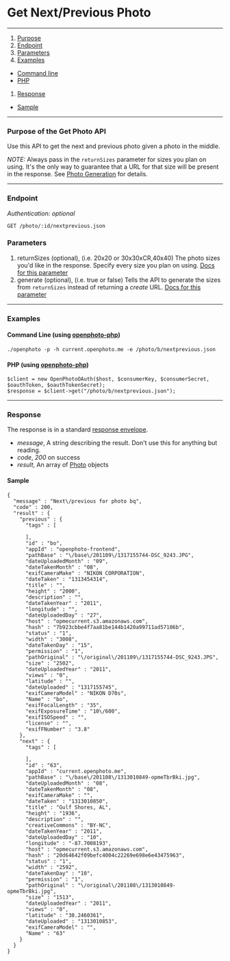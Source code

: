 Get Next/Previous Photo
=======================


----------------------------------------

1. [Purpose][purpose]
1. [Endpoint][endpoint]
1. [Parameters][parameters]
1. [Examples][examples]
  * [Command line][example-cli]
  * [PHP][example-php]
1. [Response][response]
  * [Sample][sample]

----------------------------------------

<a name="purpose"></a>
### Purpose of the Get Photo API

Use this API to get the next and previous photo given a photo in the middle.

_NOTE:_ Always pass in the `returnSizes` parameter for sizes you plan on using. It's the only way to guarantee that a URL for that size will be present in the response. See [Photo Generation](http://theopenphotoproject.org/documentation/faq/PhotoGeneration) for details.

----------------------------------------

<a name="endpoint"></a>
### Endpoint

_Authentication: optional_

    GET /photo/:id/nextprevious.json

<a name="parameters"></a>
### Parameters

1.  returnSizes (optional), (i.e. 20x20 or 30x30xCR,40x40) The photo sizes you'd like in the response. Specify every size you plan on using. [Docs for this parameter](http://theopenphotoproject.org/documentation/faq/ReturnSizes)
1.  generate (optional), (i.e. true or false) Tells the API to generate the sizes from `returnSizes` instead of returning a _create_ URL. [Docs for this parameter](http://theopenphotoproject.org/documentation/faq/ReturnSizes)

----------------------------------------

<a name="examples"></a>
### Examples

<a name="example-cli"></a>
#### Command Line (using [openphoto-php][openphoto-php])

    ./openphoto -p -h current.openphoto.me -e /photo/b/nextprevious.json

<a name="example-php"></a>
#### PHP (using [openphoto-php][openphoto-php])

    $client = new OpenPhotoOAuth($host, $consumerKey, $consumerSecret, $oauthToken, $oauthTokenSecret);
    $response = $client->get("/photo/b/nextprevious.json");

----------------------------------------

<a name="response"></a>
### Response

The response is in a standard [response envelope](http://theopenphotoproject.org/documentation/api/Envelope).

* _message_, A string describing the result. Don't use this for anything but reading.
* _code_, _200_ on success
* _result_, An array of [Photo][Photo] objects

<a name="sample"></a>
#### Sample

    {
      "message" : "Next\/previous for photo bq",
      "code" : 200,
      "result" : {
        "previous" : {
          "tags" : [

          ],
          "id" : "bo",
          "appId" : "openphoto-frontend",
          "pathBase" : "\/base\/201109\/1317155744-DSC_9243.JPG",
          "dateUploadedMonth" : "09",
          "dateTakenMonth" : "08",
          "exifCameraMake" : "NIKON CORPORATION",
          "dateTaken" : "1313454314",
          "title" : "",
          "height" : "2000",
          "description" : "",
          "dateTakenYear" : "2011",
          "longitude" : "",
          "dateUploadedDay" : "27",
          "host" : "opmecurrent.s3.amazonaws.com",
          "hash" : "7b923cbbe4f7aa81be144b1420a99711ad57106b",
          "status" : "1",
          "width" : "3008",
          "dateTakenDay" : "15",
          "permission" : "1",
          "pathOriginal" : "\/original\/201109\/1317155744-DSC_9243.JPG",
          "size" : "2502",
          "dateUploadedYear" : "2011",
          "views" : "0",
          "latitude" : "",
          "dateUploaded" : "1317155745",
          "exifCameraModel" : "NIKON D70s",
          "Name" : "bo",
          "exifFocalLength" : "35",
          "exifExposureTime" : "10\/600",
          "exifISOSpeed" : "",
          "license" : "",
          "exifFNumber" : "3.8"
        },
        "next" : {
          "tags" : [

          ],
          "id" : "63",
          "appId" : "current.openphoto.me",
          "pathBase" : "\/base\/201108\/1313010849-opmeTbrBki.jpg",
          "dateUploadedMonth" : "08",
          "dateTakenMonth" : "08",
          "exifCameraMake" : "",
          "dateTaken" : "1313010850",
          "title" : "Gulf Shores, AL",
          "height" : "1936",
          "description" : "",
          "creativeCommons" : "BY-NC",
          "dateTakenYear" : "2011",
          "dateUploadedDay" : "10",
          "longitude" : "-87.7008193",
          "host" : "opmecurrent.s3.amazonaws.com",
          "hash" : "20d64642f09befc4004c22269e698e6e43475963",
          "status" : "1",
          "width" : "2592",
          "dateTakenDay" : "10",
          "permission" : "1",
          "pathOriginal" : "\/original\/201108\/1313010849-opmeTbrBki.jpg",
          "size" : "1513",
          "dateUploadedYear" : "2011",
          "views" : "0",
          "latitude" : "30.2460361",
          "dateUploaded" : "1313010853",
          "exifCameraModel" : "",
          "Name" : "63"
        }
      }
    }


[Photo]: ../schemas/Photo.markdown
[purpose]: #purpose
[endpoint]: #endpoint
[parameters]: #parameters
[examples]: #examples
[example-cli]: #example-cli
[example-php]: #example-php
[response]: #response
[sample]: #sample
[photogeneration]: ../faq/PhotoGeneration.markdown
[ReturnSizes]: ../faq/ReturnSizes.markdown
[openphoto-php]: https://github.com/openphoto/openphoto-php
